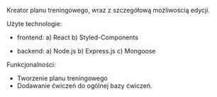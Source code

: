Kreator planu treningowego, wraz z szczegółową możliwością edycji.

Użyte technologie: 
- frontend:
  a) React
  b) Styled-Components

- backend: 
 a) Node.js
 b) Express.js
 c) Mongoose

Funkcjonalności:
- Tworzenie planu treningowego
- Dodawanie ćwiczeń do ogólnej bazy ćwiczeń.
